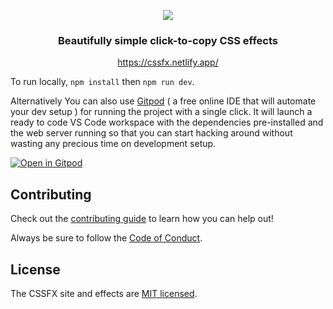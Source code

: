 <p align="center">
  <img src="banner.png">
  <h3 align="center">Beautifully simple click-to-copy CSS effects</h3>
</p>
<p align="center">
  <a href="https://cssfx.netlify.app/">https://cssfx.netlify.app/</a>
</p>

To run locally, `npm install` then `npm run dev`.

Alternatively You can also use [Gitpod](https://gitpod.io/) ( a free online IDE that will automate your dev setup ) for running the project with a single click. It will launch a ready to code VS Code workspace with the dependencies pre-installed and the web server running so that you can start hacking around without wasting any precious time on development setup.

[![Open in Gitpod](https://gitpod.io/button/open-in-gitpod.svg)](https://gitpod.io/#https://github.com/jolaleye/cssfx)

## Contributing

Check out the [contributing guide](CONTRIBUTING.md) to learn how you can help out!

Always be sure to follow the [Code of Conduct](CODE_OF_CONDUCT.md).

## License

The CSSFX site and effects are [MIT licensed](LICENSE.md).
